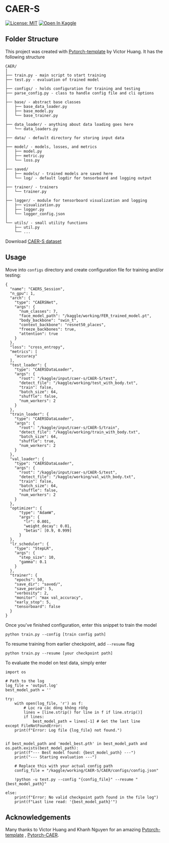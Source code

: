 # CAER-S
 [![License: MIT](https://img.shields.io/badge/License-MIT-red.svg)](https://opensource.org/licenses/MIT)
 [![Open In Kaggle](https://img.shields.io/badge/Open%20in-Kaggle-blue)](https://www.kaggle.com/code/deadwish1/caer-model)



## Folder Structure
This project was created with [Pytorch-template](https://github.com/victoresque/pytorch-template) by Victor Huang. It has the following structure
  ```
  CAER/
  │
  ├── train.py - main script to start training
  ├── test.py - evaluation of trained model
  │
  ├── configs/ - holds configuration for training and testing
  ├── parse_config.py - class to handle config file and cli options
  │
  ├── base/ - abstract base classes
  │   ├── base_data_loader.py
  │   ├── base_model.py
  │   └── base_trainer.py
  │
  ├── data_loader/ - anything about data loading goes here
  │   └── data_loaders.py
  │
  ├── data/ - default directory for storing input data
  │
  ├── model/ - models, losses, and metrics
  │   ├── model.py
  │   ├── metric.py
  │   └── loss.py
  │
  ├── saved/
  │   ├── models/ - trained models are saved here
  │   └── log/ - default logdir for tensorboard and logging output
  │
  ├── trainer/ - trainers
  │   └── trainer.py
  │
  ├── logger/ - module for tensorboard visualization and logging
  │   ├── visualization.py
  │   ├── logger.py
  │   └── logger_config.json
  │  
  └── utils/ - small utility functions
      ├── util.py
      └── ...
  ```
Download [CAER-S dataset](https://caer-dataset.github.io/download.html)

## Usage 
Move into `configs` directory and create configuration file for training and/or testing:
```
{
  "name": "CAERS_Session",
  "n_gpu": 1,
  "arch": {
    "type": "CAERSNet",
    "args": {
      "num_classes": 7,
      "face_model_path": "/kaggle/working/FER_trained_model.pt",
      "body_backbone": "swin_t",
      "context_backbone": "resnet50_places",
      "freeze_backbones": true,
      "attention": true
    }
  },
  "loss": "cross_entropy",
  "metrics": [
    "accuracy"
  ],
  "test_loader": {
    "type": "CAERSDataLoader",
    "args": {
      "root": "/kaggle/input/caer-s/CAER-S/test",
      "detect_file": "/kaggle/working/test_with_body.txt",
      "train": false,
      "batch_size": 64,
      "shuffle": false,
      "num_workers": 2
    }
  },
  "train_loader": {
    "type": "CAERSDataLoader",
    "args": {
      "root": "/kaggle/input/caer-s/CAER-S/train",
      "detect_file": "/kaggle/working/train_with_body.txt",
      "batch_size": 64,
      "shuffle": true,
      "num_workers": 2
    }
  },
  "val_loader": {
    "type": "CAERSDataLoader",
    "args": {
      "root": "/kaggle/input/caer-s/CAER-S/test",
      "detect_file": "/kaggle/working/val_with_body.txt",
      "train": false,
      "batch_size": 64,
      "shuffle": false,
      "num_workers": 2
    }
  },
  "optimizer": {
      "type": "AdamW",
      "args": {
        "lr": 0.001,
        "weight_decay": 0.01,
        "betas": [0.9, 0.999]
      }
  },
  "lr_scheduler": {  
    "type": "StepLR",
    "args": {
      "step_size": 10,
      "gamma": 0.1
    }
  },
  "trainer": {
    "epochs": 50,
    "save_dir": "saved/",
    "save_period": 5,
    "verbosity": 2,
    "monitor": "max val_accuracy",
    "early_stop": 5,
    "tensorboard": false
  }
}
```

Once you've finished configuration, enter this snippet to train the model
```
python train.py --config [train config path]
```
To resume training from earlier checkpoint, add `--resume` flag
```
python train.py --resume [your checkpoint path]
```
To evaluate the model on test data, simply enter
```
import os

# Path to the log
log_file = 'output.log'
best_model_path = ''

try:
    with open(log_file, 'r') as f:
        # Lọc ra các dòng không rỗng
        lines = [line.strip() for line in f if line.strip()]
        if lines:
            best_model_path = lines[-1] # Get the last line
except FileNotFoundError:
    print(f"Error: Log file {log_file} not found.")


if best_model_path and 'model_best.pth' in best_model_path and os.path.exists(best_model_path):
    print(f"--- Best model found: {best_model_path} ---")
    print("--- Starting evaluation ---")
    
    # Replace this with your actual config path
    config_file = "/kaggle/working/CAER-S/CAER/configs/config.json" 
    
    !python -u test.py --config "{config_file}" --resume "{best_model_path}"
    
else:
    print(f"Error: No valid checkpoint path found in the file log")
    print(f"Last line read: '{best_model_path}'")
```

## Acknowledgements
Many thanks to Victor Huang and Khanh Nguyen for an amazing [Pytorch-template](https://github.com/victoresque/pytorch-template) , [Pytorch-CAER](https://github.com/ndkhanh360/CAER).
